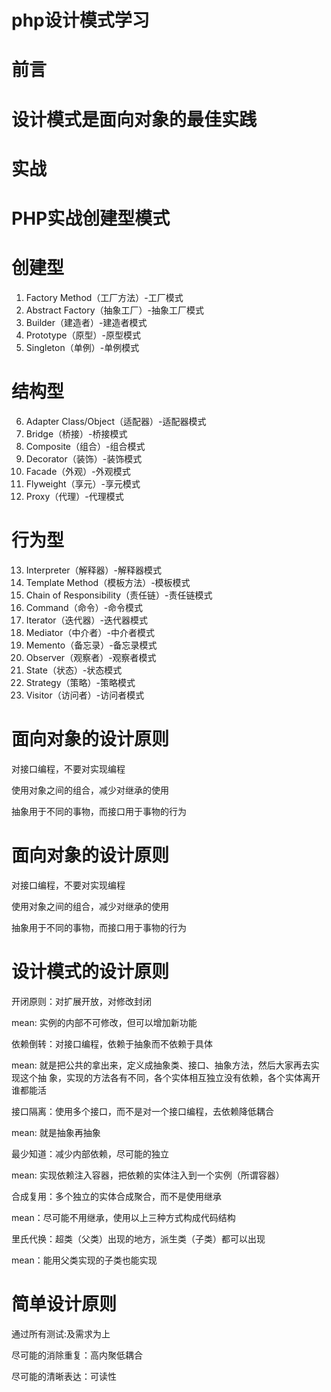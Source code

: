 # php设计模式学习
# 前言
# 设计模式是面向对象的最佳实践
# 实战
# PHP实战创建型模式
# 创建型
1. Factory Method（工厂方法）-工厂模式
2. Abstract Factory（抽象工厂）-抽象工厂模式
3. Builder（建造者）-建造者模式
4. Prototype（原型）-原型模式
5. Singleton（单例）-单例模式
# 结构型
6. Adapter Class/Object（适配器）-适配器模式
7. Bridge（桥接）-桥接模式
8. Composite（组合）-组合模式
9. Decorator（装饰）-装饰模式
10. Facade（外观）-外观模式
11. Flyweight（享元）-享元模式
12. Proxy（代理）-代理模式
# 行为型
13. Interpreter（解释器）-解释器模式
14. Template Method（模板方法）-模板模式
15. Chain of Responsibility（责任链）-责任链模式
16. Command（命令）-命令模式
17. Iterator（迭代器）-迭代器模式
18. Mediator（中介者）-中介者模式
19. Memento（备忘录）-备忘录模式
20. Observer（观察者）-观察者模式
21. State（状态）-状态模式
22. Strategy（策略）-策略模式
23. Visitor（访问者）-访问者模式

# 面向对象的设计原则
对接口编程，不要对实现编程

使用对象之间的组合，减少对继承的使用

抽象用于不同的事物，而接口用于事物的行为

# 面向对象的设计原则
对接口编程，不要对实现编程

使用对象之间的组合，减少对继承的使用

抽象用于不同的事物，而接口用于事物的行为

# 设计模式的设计原则

开闭原则：对扩展开放，对修改封闭

mean: 实例的内部不可修改，但可以增加新功能

依赖倒转：对接口编程，依赖于抽象而不依赖于具体

mean: 就是把公共的拿出来，定义成抽象类、接口、抽象方法，然后大家再去实现这个抽 象，实现的方法各有不同，各个实体相互独立没有依赖，各个实体离开谁都能活

接口隔离：使用多个接口，而不是对一个接口编程，去依赖降低耦合

mean: 就是抽象再抽象

最少知道：减少内部依赖，尽可能的独立

mean: 实现依赖注入容器，把依赖的实体注入到一个实例（所谓容器）

合成复用：多个独立的实体合成聚合，而不是使用继承

mean：尽可能不用继承，使用以上三种方式构成代码结构

里氏代换：超类（父类）出现的地方，派生类（子类）都可以出现

mean：能用父类实现的子类也能实现

# 简单设计原则
 通过所有测试:及需求为上
 
 尽可能的消除重复：高内聚低耦合
 
 尽可能的清晰表达：可读性

